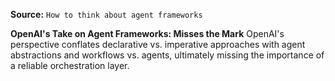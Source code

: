 **Source:** `How to think about agent frameworks`

**OpenAI's Take on Agent Frameworks: Misses the Mark**
OpenAI's perspective conflates declarative vs. imperative approaches with agent abstractions and workflows vs. agents, ultimately missing the importance of a reliable orchestration layer.
```
